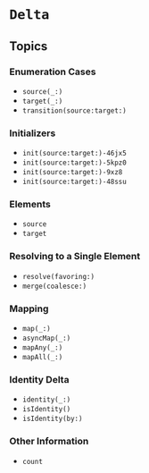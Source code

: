 # ``Delta``

## Topics

### Enumeration Cases

- ``source(_:)``
- ``target(_:)``
- ``transition(source:target:)``

### Initializers

- ``init(source:target:)-46jx5``
- ``init(source:target:)-5kpz0``
- ``init(source:target:)-9xz8``
- ``init(source:target:)-48ssu``

### Elements

- ``source``
- ``target``

### Resolving to a Single Element

- ``resolve(favoring:)``
- ``merge(coalesce:)``

### Mapping

- ``map(_:)``
- ``asyncMap(_:)``
- ``mapAny(_:)``
- ``mapAll(_:)``

### Identity Delta

- ``identity(_:)``
- ``isIdentity()``
- ``isIdentity(by:)``

### Other Information 

- ``count``
